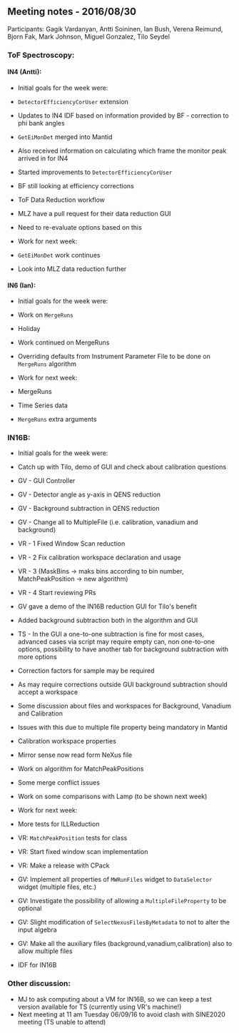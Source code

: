 ## Meeting notes - 2016/08/30

Participants: Gagik Vardanyan, Antti Soininen, Ian Bush, Verena Reimund, Bjorn Fak, Mark Johnson, Miguel Gonzalez, Tilo Seydel 

### ToF Spectroscopy:

#### IN4 (Antti):

* Initial goals for the week were:
 * `DetectorEfficiencyCorUser` extension

* Updates to IN4 IDF based on information provided by BF - correction to phi bank angles
* `GetEiMonDet` merged into Mantid
 * Also received information on calculating which frame the monitor peak arrived in for IN4
* Started improvements to `DetectorEfficiencyCorUser`
 * BF still looking at efficiency corrections
* ToF Data Reduction workflow
 * MLZ have a pull request for their data reduction GUI
 * Need to re-evaluate options based on this

* Work for next week:
 * `GetEiMonDet` work continues
 * Look into MLZ data reduction further

#### IN6 (Ian):

* Initial goals for the week were:
 * Work on `MergeRuns`
 * Holiday

* Work continued on MergeRuns
* Overriding defaults from Instrument Parameter File to be done on `MergeRuns` algorithm

* Work for next week:
 * MergeRuns
  * Time Series data
  * `MergeRuns` extra arguments

### IN16B:

* Initial goals for the week were:
 * Catch up with Tilo, demo of GUI and check about calibration questions
 * GV - GUI Controller
 * GV - Detector angle as y-axis in QENS reduction
 * GV - Background subtraction in QENS reduction
 * GV - Change all to MultipleFile (i.e. calibration, vanadium and background)
 * VR - 1 Fixed Window Scan reduction
 * VR - 2 Fix calibration workspace declaration and usage
 * VR - 3 (MaskBins -> maks bins according to bin number, MatchPeakPosition -> new algorithm)
 * VR - 4 Start reviewing PRs

* GV gave a demo of the IN16B reduction GUI for Tilo's benefit
* Added background subtraction both in the algorithm and GUI
 * TS - In the GUI a one-to-one subtraction is fine for most cases, advanced cases via script may require empty can, non one-to-one options, possibility to have another tab for background subtraction with more options
 * Correction factors for sample may be required
 * As may require corrections outside GUI background subtraction should accept a workspace
* Some discussion about files and workspaces for Background, Vanadium and Calibration
 * Issues with this due to multiple file property being mandatory in Mantid
* Calibration workspace properties
* Mirror sense now read form NeXus file
* Work on algorithm for MatchPeakPositions
* Some merge conflict issues
* Work on some comparisons with Lamp (to be shown next week)

* Work for next week:
 * More tests for ILLReduction
 * VR: `MatchPeakPosition` tests for class
 * VR: Start fixed window scan implementation
 * VR: Make a release with CPack
 * GV: Implement all properties of `MWRunFiles` widget to `DataSelector` widget (multiple files, etc.)
 * GV: Investigate the possibility of allowing a `MultipleFileProperty` to be optional
 * GV: Slight modification of `SelectNexusFilesByMetadata` to not to alter the input algebra
 * GV: Make all the auxiliary files (background,vanadium,calibration) also to allow multiple files
 * IDF for IN16B

### Other discussion:

* MJ to ask computing about a VM for IN16B, so we can keep a test version available for TS (currently using VR's machine!)
* Next meeting at 11 am Tuesday 06/09/16 to avoid clash with SINE2020 meeting (TS unable to attend)




